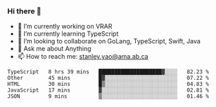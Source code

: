 ### Hi there 👋

- 🔭 I’m currently working on VRAR
- 🌱 I’m currently learning TypeScript
- 👯 I’m looking to collaborate on GoLang, TypeScript, Swift, Java
- 💬 Ask me about Anything
- 📫 How to reach me: stanley.yao@ama.ab.ca


<!--START_SECTION:waka-->
```text
TypeScript   8 hrs 39 mins   ████████████████████▓░░░░   82.23 % 
Other        45 mins         █▓░░░░░░░░░░░░░░░░░░░░░░░   07.22 % 
HTML         30 mins         █▒░░░░░░░░░░░░░░░░░░░░░░░   04.83 % 
JavaScript   17 mins         ▓░░░░░░░░░░░░░░░░░░░░░░░░   02.81 % 
JSON         9 mins          ▒░░░░░░░░░░░░░░░░░░░░░░░░   01.46 % 
```
<!--END_SECTION:waka-->
